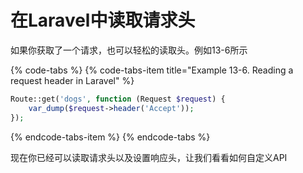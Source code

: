 # 在Laravel中读取请求头

如果你获取了一个请求，也可以轻松的读取头。例如13-6所示

{% code-tabs %}
{% code-tabs-item title="Example 13-6. Reading a request header in Laravel" %}
```php
Route::get('dogs', function (Request $request) { 
    var_dump($request->header('Accept'));
});
```
{% endcode-tabs-item %}
{% endcode-tabs %}

现在你已经可以读取请求头以及设置响应头，让我们看看如何自定义API

